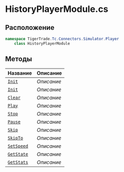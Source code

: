 
# HistoryPlayerModule.cs
## Расположение
```csharp
namespace TigerTrade.Tc.Connectors.Simulator.Player  
    class HistoryPlayerModule
```

## Методы
| Название | Описание |
| --- | --- |
| [`Init`](./metody/Init.md) | *Описание* |
| [`Init`](./metody/Init.md) | *Описание* |
| [`Clear`](./metody/Clear.md) | *Описание* |
| [`Play`](./metody/Play.md) | *Описание* |
| [`Stop`](./metody/Stop.md) | *Описание* |
| [`Pause`](./metody/Pause.md) | *Описание* |
| [`Skip`](./metody/Skip.md) | *Описание* |
| [`SkipTo`](./metody/SkipTo.md) | *Описание* |
| [`SetSpeed`](./metody/SetSpeed.md) | *Описание* |
| [`GetState`](./metody/GetState.md) | *Описание* |
| [`GetStats`](./metody/GetStats.md) | *Описание* |

